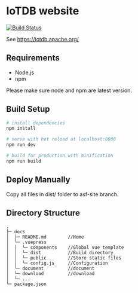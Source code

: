 # IoTDB website

[![Build Status](https://builds.apache.org/view/I/view/IoTDB/job/IoTDB%20Website/badge/icon)](https://builds.apache.org/view/I/view/IoTDB/job/IoTDB%20Website/)

See https://iotdb.apache.org/

## Requirements

* Node.js
* npm

Please make sure node and npm are latest version.

## Build Setup

``` bash
# install dependencies
npm install

# serve with hot reload at localhost:8080
npm run dev

# build for production with minification
npm run build
```

## Deploy Manually

Copy all files in dist/ folder to asf-site branch.

## Directory Structure

```
.
├─ docs
│  ├─ README.md	       //Home
│  └─ .vuepress
│  │  └─ components    //Global vue template
│  │  └─ dist          //Build directory
│  │  └─ public        //Store static files
│  │  └─ config.js	   //Configuration
│  └─ document         //document 
│  └─ download         //download
│  └─ ...              
└─ package.json
```

